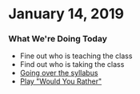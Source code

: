 # January 14, 2019

### What We're Doing Today

- Fine out who is teaching the class
- Find out who is taking the class
- [Going over the syllabus](./doc/S19_IARTE370-81_Riebschlager.pdf)
- [Play "Would You Rather"](https://ii20190114.glitch.me/)
